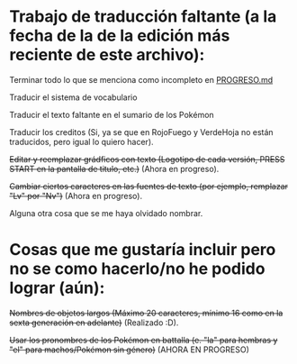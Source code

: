 # Trabajo de traducción faltante (a la fecha de la de la edición más reciente de este archivo):

Terminar todo lo que se menciona como incompleto en [PROGRESO.md](PROGRESO.md)


Traducir el sistema de vocabulario


Traducir el texto faltante en el sumario de los Pokémon


Traducir los creditos (Si, ya se que en RojoFuego y VerdeHoja no están traducidos, pero igual lo quiero hacer).


~~Editar y reemplazar grádficos con texto (Logotipo de cada versión, PRESS START en la pantalla de titulo, etc.)~~ (Ahora en progreso).


~~Cambiar ciertos caracteres en las fuentes de texto (por ejemplo, remplazar "Lv" por "Nv")~~ (Ahora en progreso).


Alguna otra cosa que se me haya olvidado nombrar.


# Cosas que me gustaría incluir pero no se como hacerlo/no he podido lograr (aún):

~~Nombres de objetos largos (Máximo 20 caracteres, mínimo 16 como en la sexta generación en adelante)~~ (Realizado :D).


~~Usar los pronombres de los Pokémon en battalla (e. "la" para hembras y "el" para machos/Pokémon sin género)~~ (AHORA EN PROGRESO)
